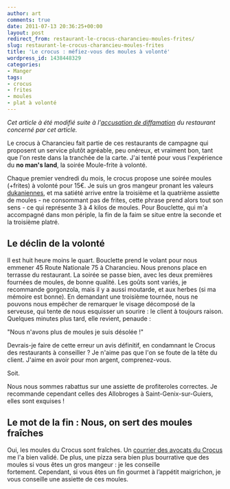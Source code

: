 ```yaml
---
author: art
comments: true
date: 2011-07-13 20:36:25+00:00
layout: post
redirect_from: restaurant-le-crocus-charancieu-moules-frites/
slug: restaurant-le-crocus-charancieu-moules-frites
title: 'Le crocus : méfiez-vous des moules à volonté'
wordpress_id: 1438448329
categories:
- Manger
tags:
- crocus
- frites
- moules
- plat à volonté
---
```


_Cet article à été modifié suite à l'[accusation de diffamation](https://irz.fr/accusation-en-diffamation-crocus-charancie) du restaurant concerné par cet article._

Le crocus à Charancieu fait partie de ces restaurants de campagne qui proposent un service plutôt agréable, peu onéreux, et vraiment bon, tant que l'on reste dans la tranchée de la carte. J'ai tenté pour vous l'expérience du **no man's land**, la soirée Moule-frite à volonté.

Chaque premier vendredi du mois, le crocus propose une soirée moules (+frites) à volonté pour 15€. Je suis un gros mangeur pronant les valeurs [dukaniennes](http://irz.fr/?s=dukan), et ma satiété arrive entre la troisième et la quatrième assiette de moules - ne consommant pas de frites, cette phrase prend alors tout son sens - ce qui représente 3 à 4 kilos de moules. Pour Bouclette, qui m'a accompagné dans mon périple, la fin de la faim se situe entre la seconde et la troisième platré.



## Le déclin de la volonté



Il est huit heure moins le quart. Bouclette prend le volant pour nous emmener 45 Route Nationale 75 à Charancieu. Nous prenons place en terrasse du restaurant. La soirée se passe bien, avec les deux premières fournées de moules, de bonne qualité. Les goûts sont variés, je recommande gorgonzola, mais il y a aussi moutarde, et aux herbes (si ma mémoire est bonne). En demandant une troisième tournée, nous ne pouvons nous empêcher de remarquer le visage décomposé de la serveuse, qui tente de nous esquisser un sourire : le client à toujours raison. Quelques minutes plus tard, elle revient, penaude :

"Nous n'avons plus de moules je suis désolée !"

Devrais-je faire de cette erreur un avis définitif, en condamnant le Crocus des restaurants à conseiller ? Je n'aime pas que l'on se foute de la tête du client. J'aime en avoir pour mon argent, comprenez-vous.

Soit.

Nous nous sommes rabattus sur une assiette de profiteroles correctes. Je recommande cependant celles des Allobroges à Saint-Genix-sur-Guiers, elles sont exquises !



## Le mot de la fin : Nous, on sert des moules fraîches



Oui, les moules du Crocus sont fraîches. Un [courrier des avocats du Crocus](https://irz.fr/accusation-en-diffamation-crocus-charancie) me l'a bien validé. De plus, une pizza sera bien plus bourrative que des moules si vous êtes un gros mangeur : je les conseille fortement. Cependant, si vous êtes un fin gourmet à l’appétit maigrichon, je vous conseille une assiette de ces moules.
